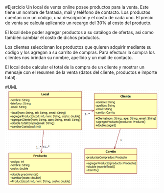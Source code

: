 #Ejercicio
Un local de venta online posee productos para la venta. Este tiene un nombre de
fantasía, mail y teléfono de contacto. Los productos cuentan con un código, una
descripción y el costo de cada uno. El precio de venta se calcula aplicando un recargo
del 30% al costo del producto.

El local debe poder agregar productos a su catálogo de ofertas, así como también
cambiar el costo de dichos productos.

Los clientes seleccionan los productos que quieren adquirir mediante su código y los
agregan a su carrito de compras. Para efectuar la compra los clientes nos brindan su
nombre, apellido y un mail de contacto.

El local debe calcular el total de la compra de un cliente y mostrar un mensaje con el
resumen de la venta (datos del cliente, productos e importe total).

#UML
![img.png](img.png)